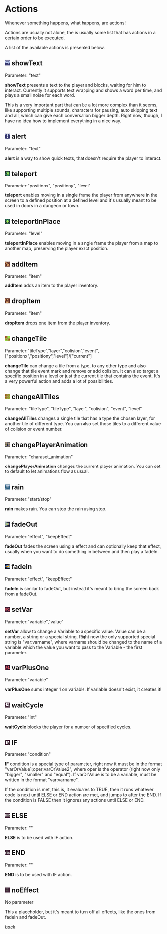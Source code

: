 # Actions

Whenever something happens, what happens, are actions!

Actions are usually not alone, the is usually some list that has actions in a
certain order to be executed.

A list of the available actions is presented below.

## ![](actions/icons/showText.png) showText
Parameter: "text"

**showText** presents a text to the player and blocks, waiting for him to
interact. Currently it supports text wrapping and shows a word per time, and
plays a small noise for each word.

This is a very important part that can be a lot more complex than it seems, like
supporting multiple sounds, characters for pausing, auto skipping text and all,
which can give each conversation bigger depth. Right now, though, I have no
idea how to implement everything in a nice way.


## ![](actions/icons/alert.png) alert
Parameter: "text"

**alert** is a way to show quick texts, that doesn't require the player to
interact.


## ![](actions/icons/teleport.png) teleport
Parameter:"positionx", "positiony", "level"


**teleport** enables moving in a single frame the player from anywhere in the screen to a defined position at a defined level and it's usually meant to be used in doors in a dungeon or town.


## ![](actions/icons/teleportInPlace.png) teleportInPlace
Parameter: "level"

**teleportInPlace** enables moving in a single frame the player from a map to
another map, preserving the player exact position.


## ![](actions/icons/addItem.png) addItem
Parameter: "item"

**addItem** adds an item to the player inventory.


## ![](actions/icons/dropItem.png) dropItem
Parameter: "item"

**dropItem** drops one item from the player inventory.



## ![](actions/icons/changeTile.png) changeTile
Parameter:"tileType","layer","colision","event",["positionx","positiony","level"]/["current"]


**changeTile** can change a tile from a type, to any other type and also change that tile event mark and remove or add colision. It can also target a specific position in a level or just the current tile that contains the event. It's a very powerful action and adds a lot of possibilities.


## ![](actions/icons/changeAllTiles.png) changeAllTiles
Parameter: "tileType", "tileType", "layer", "colision", "event", "level"

**changeAllTiles** changes a single tile that has a type the chosen layer, for
another tile of different type. You can also set those tiles to a different
value of colision or event number.


## ![](actions/icons/changePlayerAnimation.png) changePlayerAnimation
Parameter: "charaset_animation"

**changePlayerAnimation** changes the current player animation. You can set to
default to let animations flow as usual.


## ![](actions/icons/rain.png) rain
Parameter:"start/stop"

**rain** makes rain. You can stop the rain using stop.


## ![](actions/icons/fadeOut.png) fadeOut
Parameter:"effect", "keepEffect"

**fadeOut** fades the screen using a effect and can optionally keep that effect,
usually when you want to do something in between and then play a fadeIn.


## ![](actions/icons/fadeIn.png) fadeIn
Parameter:"effect", "keepEffect"

**fadeIn** is similar to fadeOut, but instead it's meant to bring the screen
back from a fadeOut.


## ![](actions/icons/setVar.png) setVar
Parameter:"variable","value"

**setVar** allow to change a Variable to a specific value. Value can be a number, a string or a special string. Right now the only supported special string is "var:varname", where varname should be changed to the name of a variable which the value you want to pass to the Variable - the first parameter.


## ![](actions/icons/varPlusOne.png) varPlusOne
Parameter:"variable"

**varPlusOne** sums integer 1 on variable. If variable doesn't exist, it creates it!


## ![](actions/icons/waitCycle.png) waitCycle
Parameter:"int"

**waitCycle** blocks the player for a number of specified cycles.


## ![](actions/icons/IF.png) IF
Parameter:"condition"

**IF** condition is a special type of parameter, right now it must be in the format "varOrValue1;oper;varOrValue2", where oper is the operator (right now only "bigger", "smaller" and "equal"). If varOrValue is to be a variable, must be written in the format "var:varname".


If the condition is met, this is, it evaluates to TRUE, then it runs whatever code is next until ELSE or END action are met, and jumps to after the END. If the condition is FALSE  then it ignores any actions until ELSE or END.


## ![](actions/icons/ELSE.png) ELSE
Parameter: ""

**ELSE** is to be used with IF action.


## ![](actions/icons/END.png)  END
Parameter: ""

**END** is to be used with IF action.


## ![](actions/icons/noEffect.png)  noEffect
No parameter

This a placeholder, but it's meant to turn off all effects, like the ones from fadeIn and fadeOut.



[*back*](Editor.md)
